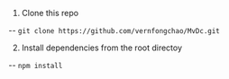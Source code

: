 1. Clone this repo

  -- `git clone https://github.com/vernfongchao/MvDc.git`

2. Install dependencies from the root directoy

  -- `npm install`

